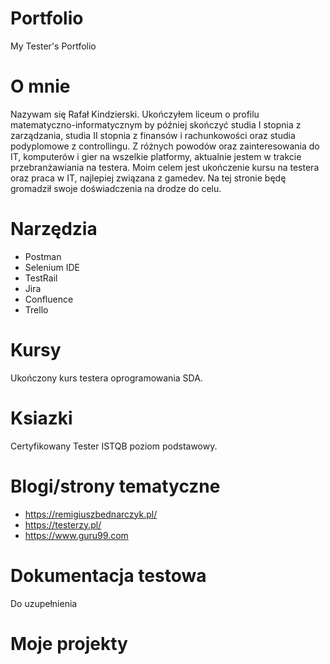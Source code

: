 # Portfolio
My Tester's Portfolio
# O mnie
Nazywam się Rafał Kindzierski. Ukończyłem liceum o profilu matematyczno-informatycznym by później skończyć studia I stopnia z zarządzania, studia II stopnia z finansów i rachunkowości oraz studia podyplomowe z controllingu. Z różnych powodów oraz zainteresowania do IT, komputerów i gier na wszelkie platformy, aktualnie jestem w trakcie przebranżawiania na testera. Moim celem jest ukończenie kursu na testera oraz praca w IT, najlepiej związana z gamedev. Na tej stronie będę gromadził swoje doświadczenia na drodze do celu.
# Narzędzia 
* Postman
* Selenium IDE
* TestRail
* Jira
* Confluence
* Trello
# Kursy
Ukończony kurs testera oprogramowania SDA.
# Ksiazki
Certyfikowany Tester ISTQB poziom podstawowy.
# Blogi/strony tematyczne
* https://remigiuszbednarczyk.pl/
* https://testerzy.pl/
* https://www.guru99.com
# Dokumentacja testowa
Do uzupełnienia
# Moje projekty
